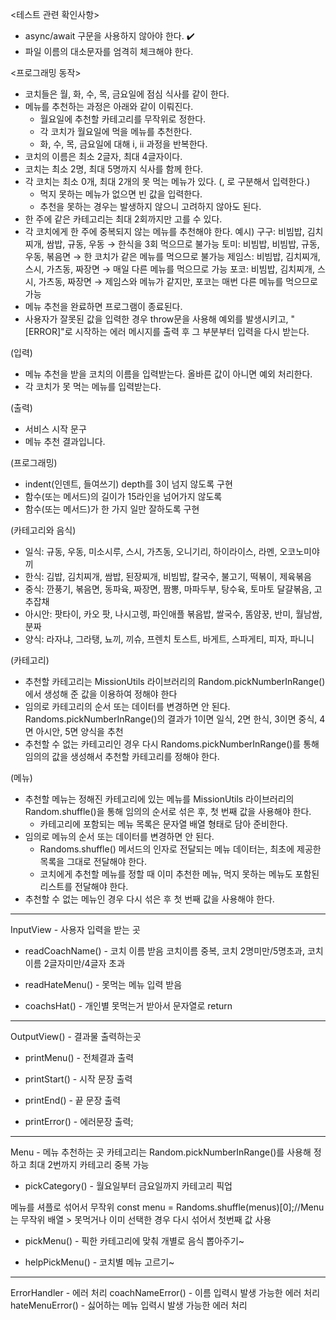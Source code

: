 <테스트 관련 확인사항>
- async/await 구문을 사용하지 않아야 한다. ✔️
- 파일 이름의 대소문자를 엄격히 체크해야 한다.

<프로그래밍 동작>
- 코치들은 월, 화, 수, 목, 금요일에 점심 식사를 같이 한다.
- 메뉴를 추천하는 과정은 아래와 같이 이뤄진다.
    - 월요일에 추천할 카테고리를 무작위로 정한다.
    -  각 코치가 월요일에 먹을 메뉴를 추천한다.
    - 화, 수, 목, 금요일에 대해 i, ii 과정을 반복한다.
- 코치의 이름은 최소 2글자, 최대 4글자이다.
- 코치는 최소 2명, 최대 5명까지 식사를 함께 한다.
- 각 코치는 최소 0개, 최대 2개의 못 먹는 메뉴가 있다. (, 로 구분해서 입력한다.)
    - 먹지 못하는 메뉴가 없으면 빈 값을 입력한다.
    - 추천을 못하는 경우는 발생하지 않으니 고려하지 않아도 된다.
- 한 주에 같은 카테고리는 최대 2회까지만 고를 수 있다.
- 각 코치에게 한 주에 중복되지 않는 메뉴를 추천해야 한다.
    예시)
    구구: 비빔밥, 김치찌개, 쌈밥, 규동, 우동 → 한식을 3회 먹으므로 불가능
    토미: 비빔밥, 비빔밥, 규동, 우동, 볶음면 → 한 코치가 같은 메뉴를 먹으므로 불가능
    제임스: 비빔밥, 김치찌개, 스시, 가츠동, 짜장면 → 매일 다른 메뉴를 먹으므로 가능
    포코: 비빔밥, 김치찌개, 스시, 가츠동, 짜장면 → 제임스와 메뉴가 같지만, 포코는 매번 다른 메뉴를 먹으므로 가능
- 메뉴 추천을 완료하면 프로그램이 종료된다.
- 사용자가 잘못된 값을 입력한 경우 throw문을 사용해 예외를 발생시키고, "[ERROR]"로 시작하는 에러 메시지를 출력 후 그 부분부터 입력을 다시 받는다.

(입력)
- 메뉴 추천을 받을 코치의 이름을 입력받는다. 올바른 값이 아니면 예외 처리한다.
- 각 코치가 못 먹는 메뉴를 입력받는다.

(출력)
- 서비스 시작 문구
- 메뉴 추천 결과입니다.

(프로그래밍)
- indent(인덴트, 들여쓰기) depth를 3이 넘지 않도록 구현
- 함수(또는 메서드)의 길이가 15라인을 넘어가지 않도록
- 함수(또는 메서드)가 한 가지 일만 잘하도록 구현

(카테고리와 음식)
- 일식: 규동, 우동, 미소시루, 스시, 가츠동, 오니기리, 하이라이스, 라멘, 오코노미야끼
- 한식: 김밥, 김치찌개, 쌈밥, 된장찌개, 비빔밥, 칼국수, 불고기, 떡볶이, 제육볶음
- 중식: 깐풍기, 볶음면, 동파육, 짜장면, 짬뽕, 마파두부, 탕수육, 토마토 달걀볶음, 고추잡채
- 아시안: 팟타이, 카오 팟, 나시고렝, 파인애플 볶음밥, 쌀국수, 똠얌꿍, 반미, 월남쌈, 분짜
- 양식: 라자냐, 그라탱, 뇨끼, 끼슈, 프렌치 토스트, 바게트, 스파게티, 피자, 파니니

(카테고리)
- 추천할 카테고리는 MissionUtils 라이브러리의 Random.pickNumberInRange()에서 생성해 준 값을 이용하여 정해야 한다
- 임의로 카테고리의 순서 또는 데이터를 변경하면 안 된다.
Randoms.pickNumberInRange()의 결과가 1이면 일식, 2면 한식, 3이면 중식, 4면 아시안, 5면 양식을 추천
- 추천할 수 없는 카테고리인 경우 다시 Randoms.pickNumberInRange()를 통해 임의의 값을 생성해서 추천할 카테고리를 정해야 한다.

(메뉴)
- 추천할 메뉴는 정해진 카테고리에 있는 메뉴를 MissionUtils 라이브러리의 Random.shuffle()을 통해 임의의 순서로 섞은 후, 첫 번째 값을 사용해야 한다.
    - 카테고리에 포함되는 메뉴 목록은 문자열 배열 형태로 담아 준비한다.
- 임의로 메뉴의 순서 또는 데이터를 변경하면 안 된다.
    - Randoms.shuffle() 메서드의 인자로 전달되는 메뉴 데이터는, 최초에 제공한 목록을 그대로 전달해야 한다.
    - 코치에게 추천할 메뉴를 정할 때 이미 추천한 메뉴, 먹지 못하는 메뉴도 포함된 리스트를 전달해야 한다.
- 추천할 수 없는 메뉴인 경우 다시 섞은 후 첫 번째 값을 사용해야 한다.

--------------------------------------------------
InputView - 사용자 입력을 받는 곳

- readCoachName() - 코치 이름 받음
코치이름 중복, 코치 2명미만/5명초과, 코치이름 2글자미만/4글자 초과
- readHateMenu() - 못먹는 메뉴 입력 받음

- coachsHat() - 개인별 못먹는거 받아서 문자열로 return

-------------------------------------------------
OutputView() - 결과물 출력하는곳

- printMenu() - 전체결과 출력
- printStart() - 시작 문장 출력
- printEnd() - 끝 문장 출력

- printError() - 에러문장 출력;
-------------------------------------------------
Menu - 메뉴 추천하는 곳
카테고리는 Random.pickNumberInRange()를 사용해 정하고
최대 2번까지 카테고리 중복 가능
- pickCategory() - 월요일부터 금요일까지 카테고리 픽업

메뉴를 셔플로 섞어서 무작위 
const menu = Randoms.shuffle(menus)[0];//Menu는 무작위 배열 > 못먹거나 이미 선택한 경우 다시 섞어서 첫번째 값 사용
- pickMenu() - 픽한 카테고리에 맞춰 개별로 음식 뽑아주기~

- helpPickMenu() - 코치별 메뉴 고르기~
-----------------------------------------------------
ErrorHandler - 에러 처리
coachNameError() -  이름 입력시 발생 가능한 에러 처리
hateMenuError() - 싫어하는 메뉴 입력시 발생 가능한 에러 처리
